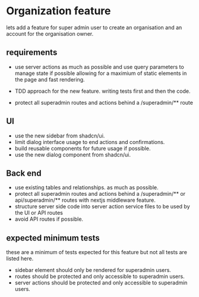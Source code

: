 # Organization feature

lets add a feature for super admin user to create an organisation and an account for the organisation owner.

## requirements

- use server actions as much as possible and use query parameters to manage state if possible allowing for a maximium of static elements in the page and fast rendering.

- TDD approach for the new feature. writing tests first and then the code.

- protect all superadmin routes and actions behind a /superadmin/\*\* route

## UI

- use the new sidebar from shadcn/ui.
- limit dialog interface usage to end actions and confirmations.
- build reusable components for future usage if possible.
- use the new dialog component from shadcn/ui.

## Back end

- use existing tables and relationships. as much as possible.
- protect all superadmin routes and actions behind a /superadmin/** or api/superadmin/** routes with nextjs middleware feature.
- structure server side code into server action service files to be used by the UI or API routes
- avoid API routes if possible.

## expected minimum tests

these are a minimum of tests expected for this feature but not all tests are listed here.

- sidebar element should only be rendered for superadmin users.
- routes should be protected and only accessible to superadmin users.
- server actions should be protected and only accessible to superadmin users.
